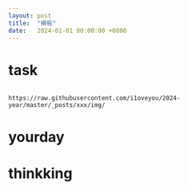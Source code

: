 ```yaml
---
layout: post
title:  "模板"
date:   2024-01-01 00:00:00 +0800
---
```




# task



```

https://raw.githubusercontent.com/i1oveyou/2024-year/master/_posts/xxx/img/
```

 

# yourday





# thinkking



